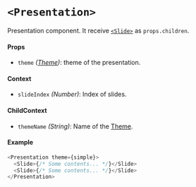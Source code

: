 # `<Presentation>`

Presentation component. It receive [`<Slide>`](/docs/api/Slide.md) as `props.children`.

#### Props

- `theme` *([Theme](/docs/api/theme.md))*: theme of the presentation.

#### Context

- `slideIndex` *(Number)*: Index of slides.

#### ChildContext
- `themeName` *(String)*: Name of the [Theme](/docs/api/Theme.md).

#### Example

```js
<Presentation theme={simple}>
  <Slide>{/* Some contents... */}</Slide>
  <Slide>{/* Some contents... */}</Slide>
</Presentation>
```
